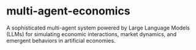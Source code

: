 # multi-agent-economics
A sophisticated multi-agent system powered by Large Language Models (LLMs) for simulating economic interactions, market dynamics, and emergent behaviors in artificial economies.
